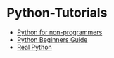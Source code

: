 # Python-Tutorials
- [Python for non-programmers](https://wiki.python.org/moin/BeginnersGuide/NonProgrammers)
- [Python Beginners Guide](https://wiki.python.org/moin/BeginnersGuide/Programmers)
- [Real Python](https://realpython.com/)
